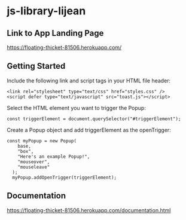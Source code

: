 # js-library-lijean

## Link to App Landing Page
https://floating-thicket-81506.herokuapp.com/

## Getting Started
Include the following link and script tags in your HTML file header:

```
<link rel="stylesheet" type="text/css" href="styles.css" />
<script defer type="text/javascript" src="toast.js"></script>
```

Select the HTML element you want to trigger the Popup:

```
const triggerElement = document.querySelector("#triggerElement");
```

Create a Popup object and add triggerElement as the openTrigger:

```
const myPopup = new Popup(
    base,
    "box",
    "Here's an example Popup!",
    "mouseover",
    "mouseleave"
  );
  myPopup.addOpenTrigger(triggerElement);
```

## Documentation
https://floating-thicket-81506.herokuapp.com/documentation.html
